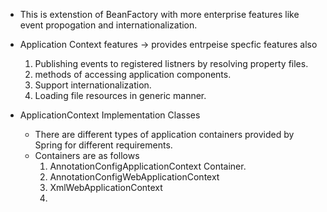 - This is extenstion of BeanFactory with more enterprise features like event propogation and internationalization.
  
  
- Application Context features -> provides entrpeise specfic features also 
	 1. Publishing events to registered listners by resolving property files.
	 2. methods of accessing application components.
	 3. Support internationalization.
	 4. Loading file resources in generic manner.

- ApplicationContext Implementation Classes 
	- There are different types of application containers provided by Spring for different requirements.
	- Containers are as follows 
		1. AnnotationConfigApplicationContext Container.
		2. AnnotationConfigWebApplicationContext
		3. XmlWebApplicationContext
		4. 